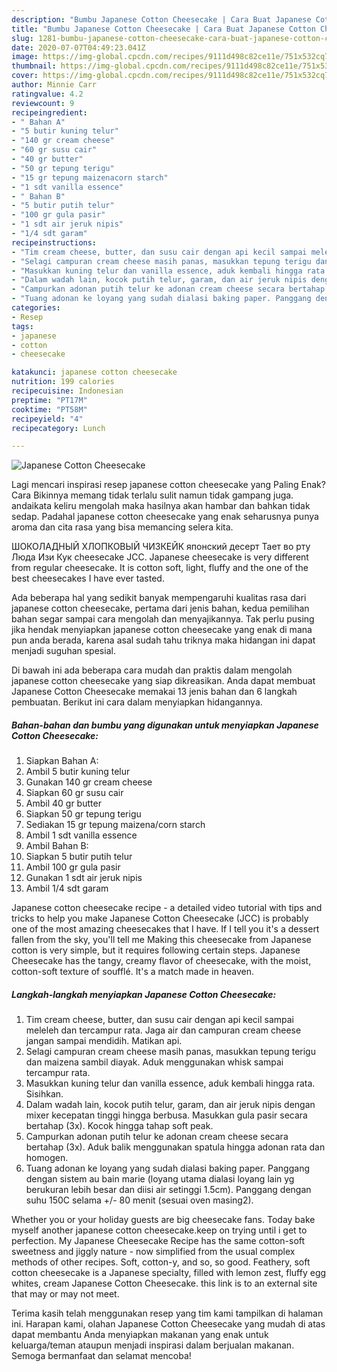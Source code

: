 ```yaml
---
description: "Bumbu Japanese Cotton Cheesecake | Cara Buat Japanese Cotton Cheesecake Yang Bikin Ngiler"
title: "Bumbu Japanese Cotton Cheesecake | Cara Buat Japanese Cotton Cheesecake Yang Bikin Ngiler"
slug: 1281-bumbu-japanese-cotton-cheesecake-cara-buat-japanese-cotton-cheesecake-yang-bikin-ngiler
date: 2020-07-07T04:49:23.041Z
image: https://img-global.cpcdn.com/recipes/9111d498c82ce11e/751x532cq70/japanese-cotton-cheesecake-foto-resep-utama.jpg
thumbnail: https://img-global.cpcdn.com/recipes/9111d498c82ce11e/751x532cq70/japanese-cotton-cheesecake-foto-resep-utama.jpg
cover: https://img-global.cpcdn.com/recipes/9111d498c82ce11e/751x532cq70/japanese-cotton-cheesecake-foto-resep-utama.jpg
author: Minnie Carr
ratingvalue: 4.2
reviewcount: 9
recipeingredient:
- " Bahan A"
- "5 butir kuning telur"
- "140 gr cream cheese"
- "60 gr susu cair"
- "40 gr butter"
- "50 gr tepung terigu"
- "15 gr tepung maizenacorn starch"
- "1 sdt vanilla essence"
- " Bahan B"
- "5 butir putih telur"
- "100 gr gula pasir"
- "1 sdt air jeruk nipis"
- "1/4 sdt garam"
recipeinstructions:
- "Tim cream cheese, butter, dan susu cair dengan api kecil sampai meleleh dan tercampur rata. Jaga air dan campuran cream cheese jangan sampai mendidih. Matikan api."
- "Selagi campuran cream cheese masih panas, masukkan tepung terigu dan maizena sambil diayak. Aduk menggunakan whisk sampai tercampur rata."
- "Masukkan kuning telur dan vanilla essence, aduk kembali hingga rata. Sisihkan."
- "Dalam wadah lain, kocok putih telur, garam, dan air jeruk nipis dengan mixer kecepatan tinggi hingga berbusa. Masukkan gula pasir secara bertahap (3x). Kocok hingga tahap soft peak."
- "Campurkan adonan putih telur ke adonan cream cheese secara bertahap (3x). Aduk balik menggunakan spatula hingga adonan rata dan homogen."
- "Tuang adonan ke loyang yang sudah dialasi baking paper. Panggang dengan sistem au bain marie (loyang utama dialasi loyang lain yg berukuran lebih besar dan diisi air setinggi 1.5cm). Panggang dengan suhu 150C selama +/- 80 menit (sesuai oven masing2)."
categories:
- Resep
tags:
- japanese
- cotton
- cheesecake

katakunci: japanese cotton cheesecake 
nutrition: 199 calories
recipecuisine: Indonesian
preptime: "PT17M"
cooktime: "PT58M"
recipeyield: "4"
recipecategory: Lunch

---
```



![Japanese Cotton Cheesecake](https://img-global.cpcdn.com/recipes/9111d498c82ce11e/751x532cq70/japanese-cotton-cheesecake-foto-resep-utama.jpg)

Lagi mencari inspirasi resep japanese cotton cheesecake yang Paling Enak? Cara Bikinnya memang tidak terlalu sulit namun tidak gampang juga. andaikata keliru mengolah maka hasilnya akan hambar dan bahkan tidak sedap. Padahal japanese cotton cheesecake yang enak seharusnya punya aroma dan cita rasa yang bisa memancing selera kita.

ШОКОЛАДНЫЙ ХЛОПКОВЫЙ ЧИЗКЕЙК японский десерт Тает во рту Люда Изи Кук cheesecake JCC. Japanese cheesecake is very different from regular cheesecake. It is cotton soft, light, fluffy and the one of the best cheesecakes I have ever tasted.

Ada beberapa hal yang sedikit banyak mempengaruhi kualitas rasa dari japanese cotton cheesecake, pertama dari jenis bahan, kedua pemilihan bahan segar sampai cara mengolah dan menyajikannya. Tak perlu pusing jika hendak menyiapkan japanese cotton cheesecake yang enak di mana pun anda berada, karena asal sudah tahu triknya maka hidangan ini dapat menjadi suguhan spesial.


Di bawah ini ada beberapa cara mudah dan praktis dalam mengolah japanese cotton cheesecake yang siap dikreasikan. Anda dapat membuat Japanese Cotton Cheesecake memakai 13 jenis bahan dan 6 langkah pembuatan. Berikut ini cara dalam menyiapkan hidangannya.

<!--inarticleads1-->

##### Bahan-bahan dan bumbu yang digunakan untuk menyiapkan Japanese Cotton Cheesecake:

1. Siapkan  Bahan A:
1. Ambil 5 butir kuning telur
1. Gunakan 140 gr cream cheese
1. Siapkan 60 gr susu cair
1. Ambil 40 gr butter
1. Siapkan 50 gr tepung terigu
1. Sediakan 15 gr tepung maizena/corn starch
1. Ambil 1 sdt vanilla essence
1. Ambil  Bahan B:
1. Siapkan 5 butir putih telur
1. Ambil 100 gr gula pasir
1. Gunakan 1 sdt air jeruk nipis
1. Ambil 1/4 sdt garam


Japanese cotton cheesecake recipe - a detailed video tutorial with tips and tricks to help you make Japanese Cotton Cheesecake (JCC) is probably one of the most amazing cheesecakes that I have. If I tell you it&#39;s a dessert fallen from the sky, you&#39;ll tell me Making this cheesecake from Japanese cotton is very simple, but it requires following certain steps. Japanese Cheesecake has the tangy, creamy flavor of cheesecake, with the moist, cotton-soft texture of soufflé. It&#39;s a match made in heaven. 

<!--inarticleads2-->

##### Langkah-langkah menyiapkan Japanese Cotton Cheesecake:

1. Tim cream cheese, butter, dan susu cair dengan api kecil sampai meleleh dan tercampur rata. Jaga air dan campuran cream cheese jangan sampai mendidih. Matikan api.
1. Selagi campuran cream cheese masih panas, masukkan tepung terigu dan maizena sambil diayak. Aduk menggunakan whisk sampai tercampur rata.
1. Masukkan kuning telur dan vanilla essence, aduk kembali hingga rata. Sisihkan.
1. Dalam wadah lain, kocok putih telur, garam, dan air jeruk nipis dengan mixer kecepatan tinggi hingga berbusa. Masukkan gula pasir secara bertahap (3x). Kocok hingga tahap soft peak.
1. Campurkan adonan putih telur ke adonan cream cheese secara bertahap (3x). Aduk balik menggunakan spatula hingga adonan rata dan homogen.
1. Tuang adonan ke loyang yang sudah dialasi baking paper. Panggang dengan sistem au bain marie (loyang utama dialasi loyang lain yg berukuran lebih besar dan diisi air setinggi 1.5cm). Panggang dengan suhu 150C selama +/- 80 menit (sesuai oven masing2).


Whether you or your holiday guests are big cheesecake fans. Today bake myself another japanese cotton cheesecake.keep on trying until i get to perfection. My Japanese Cheesecake Recipe has the same cotton-soft sweetness and jiggly nature - now simplified from the usual complex methods of other recipes. Soft, cotton-y, and so, so good. Feathery, soft cotton cheesecake is a Japanese specialty, filled with lemon zest, fluffy egg whites, cream Japanese Cotton Cheesecake. this link is to an external site that may or may not meet. 

Terima kasih telah menggunakan resep yang tim kami tampilkan di halaman ini. Harapan kami, olahan Japanese Cotton Cheesecake yang mudah di atas dapat membantu Anda menyiapkan makanan yang enak untuk keluarga/teman ataupun menjadi inspirasi dalam berjualan makanan. Semoga bermanfaat dan selamat mencoba!
